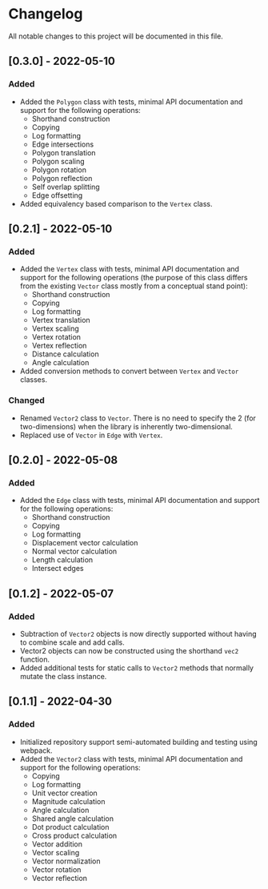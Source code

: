 # Changelog

All notable changes to this project will be documented in this file.

## [0.3.0] - 2022-05-10

### Added

- Added the `Polygon` class with tests, minimal API documentation and support for the following operations:
  - Shorthand construction
  - Copying
  - Log formatting
  - Edge intersections
  - Polygon translation
  - Polygon scaling
  - Polygon rotation
  - Polygon reflection
  - Self overlap splitting
  - Edge offsetting
- Added equivalency based comparison to the `Vertex` class.

## [0.2.1] - 2022-05-10

### Added

- Added the `Vertex` class with tests, minimal API documentation and support for the following operations (the purpose of this class differs from the existing `Vector` class mostly from a conceptual stand point):
  - Shorthand construction
  - Copying
  - Log formatting
  - Vertex translation
  - Vertex scaling
  - Vertex rotation
  - Vertex reflection
  - Distance calculation
  - Angle calculation
- Added conversion methods to convert between `Vertex` and `Vector` classes.

### Changed
- Renamed `Vector2` class to `Vector`. There is no need to specify the 2 (for two-dimensions) when the library is inherently two-dimensional.
- Replaced use of `Vector` in `Edge` with `Vertex`.

## [0.2.0] - 2022-05-08

### Added

- Added the `Edge` class with tests, minimal API documentation and support for the following operations:
  - Shorthand construction
  - Copying
  - Log formatting
  - Displacement vector calculation
  - Normal vector calculation
  - Length calculation
  - Intersect edges

## [0.1.2] - 2022-05-07

### Added

- Subtraction of `Vector2` objects is now directly supported without having to combine scale and add calls.
- Vector2 objects can now be constructed using the shorthand `vec2` function.
- Added additional tests for static calls to `Vector2` methods that normally mutate the class instance.

## [0.1.1] - 2022-04-30

### Added

- Initialized repository support semi-automated building and testing using webpack.
- Added the `Vector2` class with tests, minimal API documentation and support for the following operations:
  - Copying
  - Log formatting
  - Unit vector creation
  - Magnitude calculation
  - Angle calculation
  - Shared angle calculation
  - Dot product calculation
  - Cross product calculation
  - Vector addition
  - Vector scaling
  - Vector normalization
  - Vector rotation
  - Vector reflection
